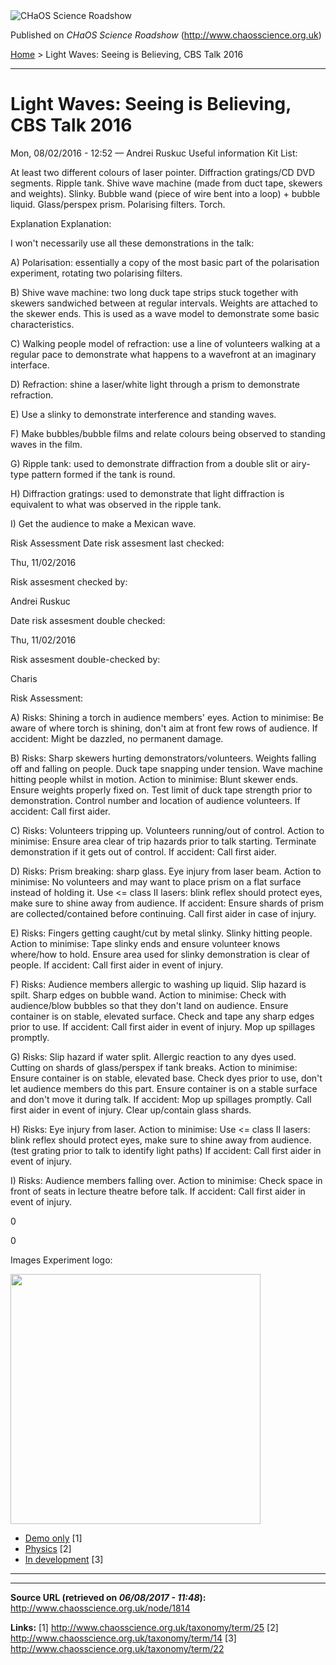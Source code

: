 <img src="http://www.chaosscience.org.uk/sites/default/files/garland_logo.png" alt="CHaOS Science Roadshow" id="logo" class="print-logo" />

Published on *CHaOS Science Roadshow* (<http://www.chaosscience.org.uk>)

[Home](http://www.chaosscience.org.uk/) &gt; Light Waves: Seeing is Believing, CBS Talk 2016

------------------------------------------------------------------------

Light Waves: Seeing is Believing, CBS Talk 2016
===============================================

<span class="submitted">Mon, 08/02/2016 - 12:52 — Andrei Ruskuc</span>
Useful information
Kit List: 

At least two different colours of laser pointer.
Diffraction gratings/CD DVD segments.
Ripple tank.
Shive wave machine (made from duct tape, skewers and weights).
Slinky.
Bubble wand (piece of wire bent into a loop) + bubble liquid.
Glass/perspex prism.
Polarising filters.
Torch.

Explanation
Explanation: 

I won't necessarily use all these demonstrations in the talk:

A) Polarisation: essentially a copy of the most basic part of the polarisation experiment, rotating two polarising filters.

B) Shive wave machine: two long duck tape strips stuck together with skewers sandwiched between at regular intervals. Weights are attached to the skewer ends. This is used as a wave model to demonstrate some basic characteristics.

C) Walking people model of refraction: use a line of volunteers walking at a regular pace to demonstrate what happens to a wavefront at an imaginary interface.

D) Refraction: shine a laser/white light through a prism to demonstrate refraction.

E) Use a slinky to demonstrate interference and standing waves.

F) Make bubbles/bubble films and relate colours being observed to standing waves in the film.

G) Ripple tank: used to demonstrate diffraction from a double slit or airy-type pattern formed if the tank is round.

H) Diffraction gratings: used to demonstrate that light diffraction is equivalent to what was observed in the ripple tank.

I) Get the audience to make a Mexican wave.

Risk Assessment
Date risk assesment last checked: 

<span class="date-display-single">Thu, 11/02/2016</span>

Risk assesment checked by: 

Andrei Ruskuc

Date risk assesment double checked: 

<span class="date-display-single">Thu, 11/02/2016</span>

Risk assesment double-checked by: 

Charis

Risk Assessment: 

A)
Risks:
Shining a torch in audience members' eyes.
Action to minimise:
Be aware of where torch is shining, don't aim at front few rows of audience.
If accident:
Might be dazzled, no permanent damage.

B)
Risks:
Sharp skewers hurting demonstrators/volunteers.
Weights falling off and falling on people.
Duck tape snapping under tension.
Wave machine hitting people whilst in motion.
Action to minimise:
Blunt skewer ends.
Ensure weights properly fixed on.
Test limit of duck tape strength prior to demonstration.
Control number and location of audience volunteers.
If accident:
Call first aider.

C)
Risks:
Volunteers tripping up.
Volunteers running/out of control.
Action to minimise:
Ensure area clear of trip hazards prior to talk starting.
Terminate demonstration if it gets out of control.
If accident:
Call first aider.

D)
Risks:
Prism breaking: sharp glass.
Eye injury from laser beam.
Action to minimise:
No volunteers and may want to place prism on a flat surface instead of holding it.
Use &lt;= class II lasers: blink reflex should protect eyes, make sure to shine away from audience.
If accident:
Ensure shards of prism are collected/contained before continuing.
Call first aider in case of injury.

E)
Risks:
Fingers getting caught/cut by metal slinky.
Slinky hitting people.
Action to minimise:
Tape slinky ends and ensure volunteer knows where/how to hold.
Ensure area used for slinky demonstration is clear of people.
If accident:
Call first aider in event of injury.

F)
Risks:
Audience members allergic to washing up liquid.
Slip hazard is spilt.
Sharp edges on bubble wand.
Action to minimise:
Check with audience/blow bubbles so that they don't land on audience.
Ensure container is on stable, elevated surface.
Check and tape any sharp edges prior to use.
If accident:
Call first aider in event of injury.
Mop up spillages promptly.

G)
Risks:
Slip hazard if water split.
Allergic reaction to any dyes used.
Cutting on shards of glass/perspex if tank breaks.
Action to minimise:
Ensure container is on stable, elevated base.
Check dyes prior to use, don't let audience members do this part.
Ensure container is on a stable surface and don't move it during talk.
If accident:
Mop up spillages promptly.
Call first aider in event of injury.
Clear up/contain glass shards.

H)
Risks:
Eye injury from laser.
Action to minimise:
Use &lt;= class II lasers: blink reflex should protect eyes, make sure to shine away from audience.
(test grating prior to talk to identify light paths)
If accident:
Call first aider in event of injury.

I)
Risks:
Audience members falling over.
Action to minimise:
Check space in front of seats in lecture theatre before talk.
If accident:
Call first aider in event of injury.

0

0

Images
Experiment logo: 

<img src="http://www.chaosscience.org.uk/sites/default/files/imagefield_default_images/unknownexpt.png?1321624030" class="imagefield imagefield-field_experiment_logo" width="400" height="400" />

-   [Demo only](http://www.chaosscience.org.uk/taxonomy/term/25 "Demonstration type experiments and lectures, not suitable for assignment for standard events.") <span class="print-footnote">\[1\]</span>
-   [Physics](http://www.chaosscience.org.uk/taxonomy/term/14) <span class="print-footnote">\[2\]</span>
-   [In development](http://www.chaosscience.org.uk/taxonomy/term/22 "This experiment doesn't actually exist yet, but might in the future!") <span class="print-footnote">\[3\]</span>

****

------------------------------------------------------------------------

**Source URL (retrieved on *06/08/2017 - 11:48*):** <http://www.chaosscience.org.uk/node/1814>

**Links:**
\[1\] http://www.chaosscience.org.uk/taxonomy/term/25
\[2\] http://www.chaosscience.org.uk/taxonomy/term/14
\[3\] http://www.chaosscience.org.uk/taxonomy/term/22


